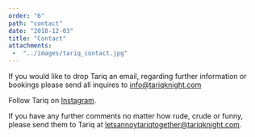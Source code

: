 ```yaml
---
order: "6"
path: "contact"
date: "2018-12-03"
title: "Contact"
attachments: 
 -  "../images/tariq_contact.jpg"
---
```


If you would like to drop Tariq an email, regarding further information or bookings please send all inquires to [info@tariqknight.com](mailto:info@tariqknight.com)

Follow Tariq on [Instagram](https://www.instagram.com/tariqknight/).

If you have any further comments no matter how rude, crude or funny, please send them to Tariq at [letsannoytariqtogether@tariqknight.com](mailto:letsannoytariqtogether@tariqknight.com).